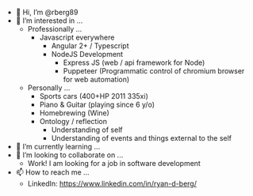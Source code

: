 - 👋 Hi, I’m @rberg89
- 👀 I’m interested in ... 
  - Professionally ...
    - Javascript everywhere
      - Angular 2+ / Typescript
      - NodeJS Development
        - Express JS (web / api framework for Node)
        - Puppeteer (Programmatic control of chromium browser for web automation)
  - Personally ...
    - Sports cars (400+HP 2011 335xi)
    - Piano & Guitar (playing since 6 y/o)
    - Homebrewing (Wine)
    - Ontology / reflection
      - Understanding of self
      - Understanding of events and things external to the self
- 🌱 I’m currently learning ...
- 💞️ I’m looking to collaborate on ...
  - Work! I am looking for a job in software development
- 📫 How to reach me ... 
  - LinkedIn: https://www.linkedin.com/in/ryan-d-berg/

<!---
rberg89/rberg89 is a ✨ special ✨ repository because its `README.md` (this file) appears on your GitHub profile.
You can click the Preview link to take a look at your changes.
--->
